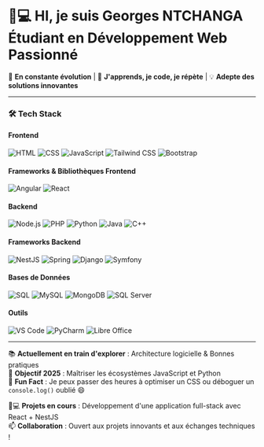 # 👨💻 HI, je suis Georges NTCHANGA Étudiant en Développement Web Passionné 

🚀 **En constante évolution** | 🌱 **J'apprends, je code, je répète** | 💡 **Adepte des solutions innovantes**

---

### 🛠️ Tech Stack

#### **Frontend**  
![HTML](https://img.shields.io/badge/-HTML-E34F26?logo=html5&logoColor=white)
![CSS](https://img.shields.io/badge/-CSS-1572B6?logo=css3&logoColor=white)
![JavaScript](https://img.shields.io/badge/-JavaScript-F7DF1E?logo=javascript&logoColor=black)
![Tailwind CSS](https://img.shields.io/badge/-Tailwind%20CSS-06B6D4?logo=tailwind-css&logoColor=white)
![Bootstrap](https://img.shields.io/badge/-Bootstrap-7952B3?logo=bootstrap&logoColor=white)

#### **Frameworks & Bibliothèques Frontend**  
![Angular](https://img.shields.io/badge/-Angular-DD0031?logo=angular&logoColor=white)
![React](https://img.shields.io/badge/-React-61DAFB?logo=react&logoColor=black)

#### **Backend**  
![Node.js](https://img.shields.io/badge/-Node.js-339933?logo=node.js&logoColor=white)
![PHP](https://img.shields.io/badge/-PHP-777BB4?logo=php&logoColor=white)
![Python](https://img.shields.io/badge/-Python-3776AB?logo=python&logoColor=white)
![Java](https://img.shields.io/badge/-Java-007396?logo=java&logoColor=white)
![C++](https://img.shields.io/badge/-C++-00599C?logo=c%2B%2B&logoColor=white)

#### **Frameworks Backend**  
![NestJS](https://img.shields.io/badge/-NestJS-E0234E?logo=nestjs&logoColor=white)
![Spring](https://img.shields.io/badge/-Spring-6DB33F?logo=spring&logoColor=white)
![Django](https://img.shields.io/badge/-Django-092E20?logo=django&logoColor=white)
![Symfony](https://img.shields.io/badge/-Symfony-000000?logo=symfony&logoColor=white)

#### **Bases de Données**  
![SQL](https://img.shields.io/badge/-SQL-4479A1?logo=amazon-dynamodb&logoColor=white)
![MySQL](https://img.shields.io/badge/-MySQL-4479A1?logo=mysql&logoColor=white)
![MongoDB](https://img.shields.io/badge/-MongoDB-47A248?logo=mongodb&logoColor=white)
![SQL Server](https://img.shields.io/badge/-SQL%20Server-CC2927?logo=microsoft-sql-server&logoColor=white)

#### **Outils**  
![VS Code](https://img.shields.io/badge/-VS%20Code-007ACC?logo=visual-studio-code&logoColor=white)
![PyCharm](https://img.shields.io/badge/-PyCharm-000000?logo=pycharm&logoColor=white)
![Libre Office](https://img.shields.io/badge/-Libre%20Office-18A303?logo=libreoffice&logoColor=white)

---

📚 **Actuellement en train d'explorer** : Architecture logicielle & Bonnes pratiques  
🎯 **Objectif 2025** : Maîtriser les écosystèmes JavaScript et Python  
🌟 **Fun Fact** : Je peux passer des heures à optimiser un CSS ou déboguer un `console.log()` oublié 😄

👨💻 **Projets en cours** : Développement d'une application full-stack avec React + NestJS  
📫 **Collaboration** : Ouvert aux projets innovants et aux échanges techniques !
